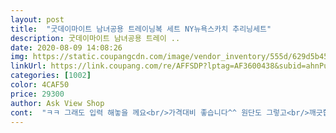 ```yaml
---
layout: post 
title:  "굿데이마이트 남녀공용 트레이닝복 세트 NY뉴욕스카치 추리닝세트" 
description: 굿데이마이트 남녀공용 트레이 ..
date: 2020-08-09 14:08:26 
img: https://static.coupangcdn.com/image/vendor_inventory/555d/629d5b45b3a0f309e7e2757000a34c97f043e4bfe1659b793bed130a0da0.jpg 
linkUrl: https://link.coupang.com/re/AFFSDP?lptag=AF3600438&subid=ahnPublicAsk&pageKey=1595538198&itemId=2725867613&vendorItemId=70716055664&traceid=V0-113-fa14e855bac86cb7 
categories: [1002] 
color: 4CAF50 
price: 29300 
author: Ask View Shop 
cont:  "ㅋㅋ 그래도 입력 해놓을 께요<br/>가격대비 좋습니다^^ 원단도 그렇고<br/>깨긋합니다.<br/>.<br/>  싸이즈 딱 맞구<br/>많이 파세요<br/>생각보다 품질도 좋고 옷감도 가벼고 일단 옷이 화이트라<br/>여자분인거 같아서 전번 보고 입력햇더니 톡에 남자분<br/>이가격에 한셋트라면 추천해요 입어보니 더 이쁘네요<br/>이뻐요 검은거 샀는데 핫핑크도 탐납니다 글고 개편쓰 ㄹㅇ<br/>판매자님의 손글씨 메모도 플러스 입니다<br/>판매자분 때문에 상품평 안쓸수 밖에 읍네요.<br/>.<br/>ㅎㅎ<br/>" 
---
```

